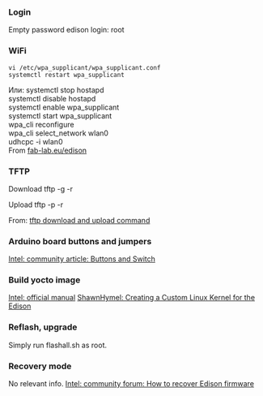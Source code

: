 


### Login
Empty password
	edison login: root


### WiFi

	vi /etc/wpa_supplicant/wpa_supplicant.conf  
	systemctl restart wpa_supplicant

Или:
	systemctl stop hostapd  
	systemctl disable hostapd  
	systemctl enable wpa_supplicant  
	systemctl start wpa_supplicant  
	wpa_cli reconfigure  
	wpa_cli select_network wlan0  
	udhcpc -i wlan0  
From [fab-lab.eu/edison](http://fab-lab.eu/edison/)


### TFTP

Download
	tftp -g -r <filename> <ip-addr>

Upload
	tftp -p -r <filename> <ip-addr>

From: [tftp download and upload command](https://rathodpratik.wordpress.com/2012/11/15/usage-of-tftp-server-to-transfer-files/)


### Arduino board buttons and jumpers
[Intel: community article: Buttons and Switch](https://communities.intel.com/docs/DOC-23454)


### Build yocto image
[Intel: official manual](http://www.intel.com/support/edison/sb/CS-035278.htm)
[ShawnHymel: Creating a Custom Linux Kernel for the Edison](http://shawnhymel.com/585/creating-a-custom-linux-kernel-for-the-edison/)

### Reflash, upgrade
Simply run flashall.sh as root.


### Recovery mode
No relevant info.
[Intel: community forum: How to recover Edison firmware](https://communities.intel.com/thread/55187)
















